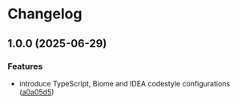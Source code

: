 # Changelog

## 1.0.0 (2025-06-29)


### Features

* introduce TypeScript, Biome and IDEA codestyle configurations ([a0a05d5](https://github.com/toverux/blanc-hopital-config/commit/a0a05d5c21f982059a778bd9366bb1beb7cfd8d0))
